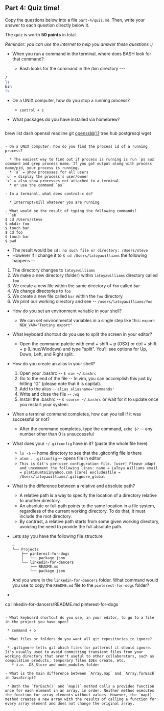 ## Part 4: Quiz time!

Copy the questions below into a file `part-4/quiz.md`. Then, write your answer to each question directly below it.

The quiz is worth __50 points__ in total.

_Reminder: you can use the internet to help you answer these questions :)_

- When you run a command in the terminal, where does BASH look for that command?

  * Bash looks for the command in the /bin directory ---
```bash
/
ls
bin
ls
```

- On a UNIX computer, how do you stop a running process?

  * `control + c`

- What packages do you have installed via homebrew?

  ```bash
brew list
dash            openssl         readline
git             openssl@1.1     tree
hub             postgresql      wget
```

- On a UNIX computer, how do you find the process id of a running process?

  * The easiest way to find out if process is running is run `ps aux` command and grep process name. If you got output along with process name/pid, your process is running.
  * `a` = show processes for all users
`u` = display the process's user/owner
`x` = also show processes not attached to a terminal
  * or use the command `ps`

- In a terminal, what does control-c do?

  * Interrupt/Kill whatever you are running

- What would be the result of typing the following commands?
```sh
$ cd /Users/steve
$ mkdir foo
$ touch bar
$ cd foo
$ touch bar
$ pwd
```

  * The result would be `cd: no such file or directory: /Users/steve`
  * However if I change it to `$ cd /Users/latoyawilliams` the following happens --
  1. The directory changes to `latoyawilliams`
  2. We make a new directory (folder) within `latoyawilliams` directory called `foo`
  3. We create a new file within the same directory of `foo` called `bar`
  4. We change directories to `foo`
  5. We create a new file called `bar` within the `foo` directory
  6. We print our working directory and see -- `/users/latoyawilliams/foo`

- How do you set an environment variable in your shell?

  * We can set environmental variables in a single step like this: `export NEW_VAR="Testing export"`

- What keyboard shortcut do you use to split the screen in your editor?

  * Open the command palette with cmd + shift + p (OSX) or ctrl + shift + p (Linux/Windows) and type "split". You'll see options for Up, Down, Left, and Right split.

- How do you create an alias in your shell?

  1. Open your .bashrc -- `$ vim ~/.bashrc`
  2. Go to the end of the file -- In vim, you can accomplish this just by hitting “G” (please note that it is capital).
  3. Add to the alias -- `alias aliasname='commands'`
  4. Write and close the file -- `:wq`
  5. Install the .bashrc -- `$ source ~/.bashrc` or wait for it to update once you restart your system.

- When a terminal command completes, how can you tell if it was successful or not?

  * After the command completes, type the command, `echo $?` -- any number other than 0 is unsuccessful

- What does your `~/.gitconfig` have in it? (paste the whole file here)

  * `ls -a` -- home directory to see that the .gitconfig file is there
  * `atom . .gitconfig` -- opens file in editor
  * `This is Git's per-user configuration file.
[user]
Please adapt and uncomment the following lines:
name = LaToya Williams
email = platinumtoii@yahoo.com
[core]
	excludesfile = /Users/latoyawilliams/.gitignore_global`

- What is the difference between a relative and absolute path?

  * A relative path is a way to specify the location of a directory relative to another directory.
  * An absolute or full path points to the same location in a file system, regardless of the current working directory. To do that, it must include the root directory.
  * By contrast, a relative path starts from some given working directory, avoiding the need to provide the full absolute path.

- Lets say you have the following file structure

  ```
  ~
  └── Projects
      ├── pinterest-for-dogs
      │   └── package.json
      └── linkedin-for-dancers
          ├── README.md
          └── package.json
  ```

  And you were in the `linkedin-for-dancers` folder. What command would you use to copy the `README.md` file to the `pinterest-for-dogs` folder?

 * ```bash
cp linkedin-for-dancers/README.md pinterest-for-dogs
 ```

- What keyboard shortcut do you use, in your editor, to go to a file in the project you have open?

  * command + o

- What files or folders do you want all git repositories to ignore?

  * .gitignore tells git which files (or patterns) it should ignore. It's usually used to avoid committing transient files from your working directory that aren't useful to other collaborators, such as compilation products, temporary files IDEs create, etc.
    * i.e. .DS_Store and node_modules folder

- What is the main difference between `Array.map` and `Array.forEach` in JavaScript?

  * Both the `forEach()` and `map()` method calls a provided function once for each element in an array, in order. Neither method executes the function for array elements without values. However, the `map()` method creates a new array with the results of calling a function for every array element and does not change the original array.

